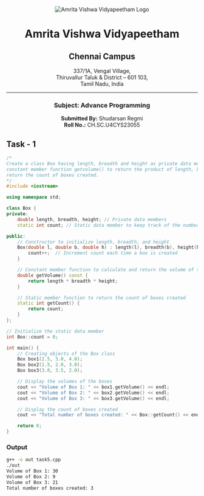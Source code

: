 <div align="center">

![Amrita Vishwa Vidyapeetham Logo](https://webfiles.amrita.edu/2024/04/WhQq1FiB-amrita-vishwa-vidyapeetham-university-logo-colored-version.svg)

# Amrita Vishwa Vidyapeetham
## Chennai Campus
337/1A, Vengal Village,  
Thiruvallur Taluk & District – 601 103,  
Tamil Nadu, India

---

### Subject: Advance Programming

**Submitted By:** Shudarsan Regmi  
**Roll No.:** CH.SC.U4CYS23055

</div>


## Task - 1

```cpp
/*
Create a class Box having length, breadth and height as private data members and count as static data member. The class uses a
constant member function getvolume() to return the product of length, breadth and height. The class uses static member function to
return the count of boxes created.
*/
#include <iostream>

using namespace std;

class Box {
private:
    double length, breadth, height; // Private data members
    static int count; // Static data member to keep track of the number of boxes created

public:
    // Constructor to initialize length, breadth, and height
    Box(double l, double b, double h) : length(l), breadth(b), height(h) {
        count++;  // Increment count each time a box is created
    }

    // Constant member function to calculate and return the volume of the box
    double getVolume() const {
        return length * breadth * height;
    }

    // Static member function to return the count of boxes created
    static int getCount() {
        return count;
    }
};

// Initialize the static data member
int Box::count = 0;

int main() {
    // Creating objects of the Box class
    Box box1(2.5, 3.0, 4.0);
    Box box2(1.5, 2.0, 3.0);
    Box box3(3.0, 3.5, 2.0);

    // Display the volumes of the boxes
    cout << "Volume of Box 1: " << box1.getVolume() << endl;
    cout << "Volume of Box 2: " << box2.getVolume() << endl;
    cout << "Volume of Box 3: " << box3.getVolume() << endl;

    // Display the count of boxes created
    cout << "Total number of boxes created: " << Box::getCount() << endl;

    return 0;
}
```
### Output

```bash
g++ -o out task5.cpp
./out
Volume of Box 1: 30
Volume of Box 2: 9
Volume of Box 3: 21
Total number of boxes created: 3
```
